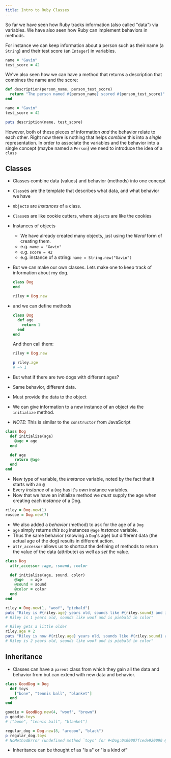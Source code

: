 ```yaml
---
title: Intro to Ruby Classes
---
```


So far we have seen how Ruby tracks information (also called "data") via
variables. We have also seen how Ruby can implement behaviors in methods.

For instance we can keep information about a person such as their name (a
`String`) and their test score (an `Integer`) in variables.

```ruby
name = "Gavin"
test_score = 42
```

We've also seen how we can have a method that returns a description that
combines the name and the score:

```ruby
def description(person_name, person_test_score)
  return "The person named #{person_name} scored #{person_test_score}"
end

name = "Gavin"
test_score = 42

puts description(name, test_score)
```

However, both of these pieces of information _and_ the behavior relate to each
other. Right now there is nothing that helps _combine_ this into a _single_
representation. In order to associate the variables and the behavior into a
single concept (maybe named a `Person`) we need to introduce the idea of a
`class`

## Classes

- Classes combine data (values) and behavior (methods) into one concept
- `Class`es are the template that describes what data, and what behavior we have
- `Object`s are _instances_ of a class.
- `Class`es are like cookie cutters, where `object`s are like the cookies
- Instances of objects
  - We have already created many objects, just using the _literal_ form of
    creating them.
  - e.g. `name = "Gavin"`
  - e.g. `score = 42`
  - e.g. instance of a string: `name = String.new("Gavin")`
- But we can make our own classes. Lets make one to keep track of information
  about my dog.

  ```ruby
  class Dog
  end

  riley = Dog.new
  ```

- and we can define methods

  ```ruby
  class Dog
    def age
      return 1
    end
  end
  ```

  And then call them:

  ```ruby
  riley = Dog.new

  p riley.age
  # => 1
  ```

- But what if there are two dogs with different ages?
- Same behavior, different data.
- Must provide the data to the object
- We can give information to a new instance of an object via the `initialize`
  method.
- _NOTE_: This is similar to the `constructor` from JavaScript

```ruby
class Dog
  def initialize(age)
    @age = age
  end

  def age
    return @age
  end
end
```

- New type of variable, the _instance_ variable, noted by the fact that it
  starts with an `@`
- Every _instance_ of a `Dog` has it's _own_ instance variables.
- Now that we have an initialize method we _must_ supply the age when creating
  each _instance_ of a Dog.

```ruby
riley = Dog.new(1)
roscoe = Dog.new(7)
```

- We also added a _behavior_ (method) to ask for the age of a `Dog`
- `age` simply returns _this_ `Dog` instances `@age` _instance_ variable.
- Thus the same behavior (knowing a `Dog`'s age) but different data (the actual
  age of the dog) results in different action.
- `attr_accessor` allows us to shortcut the defining of methods to return the
  value of the data (attribute) as well as _set_ the value.

```ruby
class Dog
  attr_accessor :age, :sound, :color

  def initialize(age, sound, color)
    @age   = age
    @sound = sound
    @color = color
  end
end

riley = Dog.new(1, "woof", "piebald")
puts "Riley is #{riley.age} years old, sounds like #{riley.sound} and is #{riley.color} in color"
# Riley is 1 years old, sounds like woof and is piebald in color"

# Riley gets a little older
riley.age = 2
puts "Riley is now #{riley.age} years old, sounds like #{riley.sound} and is #{riley.color} in color"
# Riley is 2 years old, sounds like woof and is piebald in color"
```

## Inheritance

- Classes can have a `parent` class from which they gain all the data and
  behavior from but can extend with new data and behavior.

```ruby
class GoodDog < Dog
  def toys
    ["bone", "tennis ball", "blanket"]
  end
end

goodie = GoodDog.new(4, "woof", "brown")
p goodie.toys
# ["bone", "tennis ball", "blanket"]

regular_dog = Dog.new(8, "aroooo", "black")
p regular_dog.toys
# NoMethodError (undefined method `toys' for #<Dog:0x00007fcede920090 @age=8, @sound="aroooo", @color="black">)
```

- Inheritance can be thought of as "is a" or "is a kind of"
